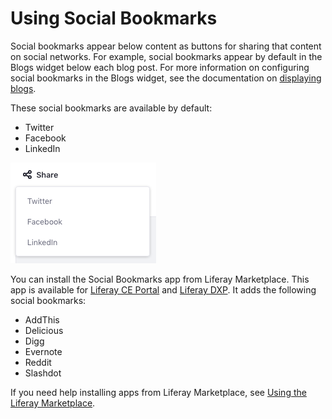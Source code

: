 # Using Social Bookmarks [](id=using-social-bookmarks)

Social bookmarks appear below content as buttons for sharing that content on
social networks. For example, social bookmarks appear by default in the Blogs
widget below each blog post. For more information on configuring social
bookmarks in the Blogs widget, see the documentation on 
[displaying blogs](/discover/portal/-/knowledge_base/7-2/displaying-blogs). 

These social bookmarks are available by default: 

-   Twitter
-   Facebook
-   LinkedIn

![Figure 1: The default social bookmarks appear inline below content.](../../../images/social-bookmarks-menu.png)

You can install the Social Bookmarks app from Liferay Marketplace. This app is
available for [Liferay CE
Portal](https://web.liferay.com/marketplace/-/mp/application/15194315) and
[Liferay DXP](https://web.liferay.com/marketplace/-/mp/application/15188453). 
It adds the following social bookmarks: 

-   AddThis
-   Delicious
-   Digg
-   Evernote
-   Reddit
-   Slashdot

If you need help installing apps from Liferay Marketplace, see 
[Using the Liferay Marketplace](/discover/portal/-/knowledge_base/7-2/using-the-liferay-marketplace). 
